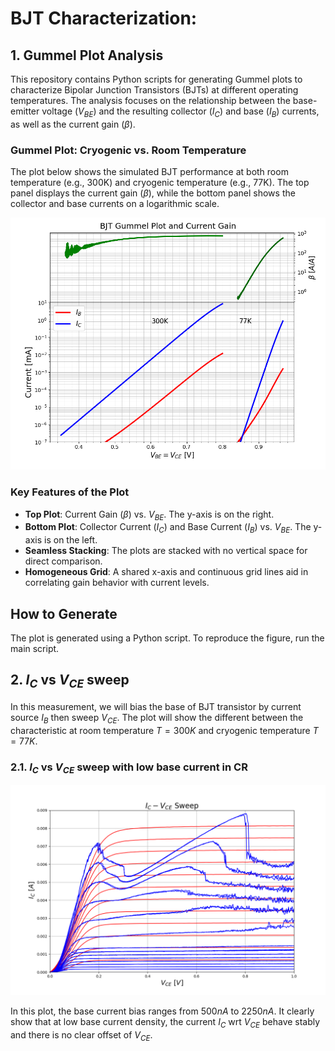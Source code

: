 # BJT Characterization:

## 1. Gummel Plot Analysis

This repository contains Python scripts for generating Gummel plots to 
characterize Bipolar Junction Transistors (BJTs) at different operating 
temperatures. The analysis focuses on the relationship between the 
base-emitter voltage ($V_{BE}$) and the resulting collector ($I_C$) and 
base ($I_B$) currents, as well as the current gain ($\beta$).

### Gummel Plot: Cryogenic vs. Room Temperature

The plot below shows the simulated BJT performance at both room 
temperature (e.g., 300K) and cryogenic temperature (e.g., 77K). The top 
panel displays the current gain ($\beta$), while the bottom panel shows 
the collector and base currents on a logarithmic scale.

![Gummel Plot at Cryogenic and Room Temperatures](plot/gummel_CT_RT.png)

### Key Features of the Plot
* **Top Plot**: Current Gain ($\beta$) vs. $V_{BE}$. The y-axis is on the 
right.
* **Bottom Plot**: Collector Current ($I_C$) and Base Current ($I_B$) vs. 
$V_{BE}$. The y-axis is on the left.
* **Seamless Stacking**: The plots are stacked with no vertical space for 
direct comparison.
* **Homogeneous Grid**: A shared x-axis and continuous grid lines aid in 
correlating gain behavior with current levels.

## How to Generate
The plot is generated using a Python script. To reproduce the figure, run 
the main script.

## 2. $I_C$ vs $V_{CE}$ sweep

In this measurement, we will bias the base of BJT transistor by current 
source $I_B$ then sweep $V_{CE}$. The plot will show the different between 
the characteristic at room temperature $T = 300K$ and cryogenic temperature 
$T = 77K$.

### 2.1. $I_C$ vs $V_{CE}$ sweep with low base current in CR 
![IcVce at low base current injection](plot/IcVce_sweep_low_Ib.png)

In this plot, the base current bias ranges from $500nA$ to $2250nA$. It clearly
show that at low base current density, the current $I_C$ wrt $V_{CE}$ behave
stably and there is no clear offset of $V_{CE}$.


 
